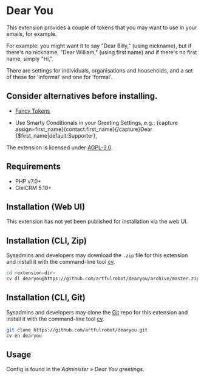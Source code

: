 # Dear You

This extension provides a couple of tokens that you may want to use in your
emails, for example.

For example: you might want it to say "Dear Billy," (using nickname), but if
there's no nickname, "Dear William," (using first name) and if there's no first
name, simply "Hi,".

There are settings for individuals, organisations and households, and a set of
these for 'informal' and one for 'formal'.

## Consider alternatives before installing.

- [Fancy Tokens](https://civicrm.org/extensions/fancy-tokens)

- Use Smarty Conditionals in your Greeting Settings, e.g.:
       {capture assign=first_name}{contact.first_name}{/capture}Dear {$first_name|default:Supporter},


The extension is licensed under [AGPL-3.0](LICENSE.txt).

## Requirements

* PHP v7.0+
* CiviCRM 5.10+

## Installation (Web UI)

This extension has not yet been published for installation via the web UI.

## Installation (CLI, Zip)

Sysadmins and developers may download the `.zip` file for this extension and
install it with the command-line tool [cv](https://github.com/civicrm/cv).

```bash
cd <extension-dir>
cv dl dearyou@https://github.com/artfulrobot/dearyou/archive/master.zip
```

## Installation (CLI, Git)

Sysadmins and developers may clone the [Git](https://en.wikipedia.org/wiki/Git) repo for this extension and
install it with the command-line tool [cv](https://github.com/civicrm/cv).

```bash
git clone https://github.com/artfulrobot/dearyou.git
cv en dearyou
```

## Usage

Config is found in the <em>Administer</em> » <em>Dear You greetings</em>.
